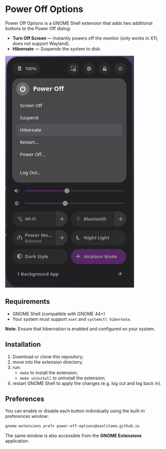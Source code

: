 # Power Off Options

Power Off Options is a GNOME Shell extension that adds two additional buttons to the Power Off dialog:

- **Turn Off Screen** — Instantly powers off the monitor (only works in X11, does not support Wayland).
- **Hibernate** — Suspends the system to disk.

![screenshot](resources/screenshot.png)

## Requirements

- GNOME Shell (compatible with GNOME 44+)
- Your system must support `xset` and `systemctl hibernate`.

**Note**: Ensure that hibernation is enabled and configured on your system.

## Installation

1. Download or clone this repository;
2. move into the extension directory;
3. run:
    - `make` to install the extension;
    - `make uninstall` to uninstall the extension;
4. restart GNOME Shell to apply the changes (e.g. log out and log back in).

## Preferences

You can enable or disable each button individually using the built-in preferences window:

```bash
gnome-extensions prefs power-off-options@axelitama.github.io
```

The same window is also accessible from the **GNOME Extensions** application.
